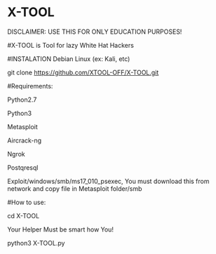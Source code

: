 # X-TOOL
DISCLAIMER:
  USE THIS FOR ONLY EDUCATION PURPOSES!


  #X-TOOL is Tool for lazy White Hat Hackers
 
 
 
 
 #INSTALATION
 Debian Linux (ex: Kali, etc)
 
 git clone https://github.com/XTOOL-OFF/X-TOOL.git
 
 
 #Requirements:
 
 Python2.7
 
 Python3
 
 Metasploit
 
 Aircrack-ng
 
 Ngrok
 
 Postqresql
 
 Exploit/windows/smb/ms17_010_psexec, You must download this from network and copy file in Metasploit folder/smb
 
 #How to use:
 
 
 
 
 cd X-TOOL
 
 Your Helper Must be smart how You!
 
 python3 X-TOOL.py
 
